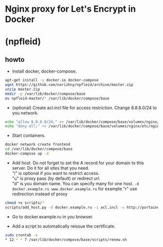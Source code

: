 # Nginx proxy for Let's Encrypt in Docker

# (npfleid)

## howto

* Install docker, docker-compose.

```bash
apt-get install -y docker.io docker-compose
wget https://github.com/narizhny/npfleid/archive/master.zip
unzip master.zip
mkdir -p /var/lib/docker/compose/base
mv npfleid-master/* /var/lib/docker/compose/base
```

* (optional)
Create acl.incl file for access restriction. Change 8.8.8.0/24 to you network.

```bash
echo "allow 8.8.8.0/24;" >> /var/lib/docker/compose/base/volumes/nginx/etc/nginx/conf.d/acl.incl
echo "deny all;" >> /var/lib/docker/compose/base/volumes/nginx/etc/nginx/conf.d/acl.incl
```

* Start containers.

```bash
docker network create frontend
cd /var/lib/docker/compose/base
docker-compose up -d
```

* Add host. Do not forget to set the A record for your domain to this server. Do it for all sites that you need.  
"i" is optional if you want to restrict access.  
"u" is proxy pass (by default) or redirect url.  
"d" is you domain name. You can specify many for one host. ```-d docker.example.ru www.docker.example.ru``` for example
"r" use redirection instead of proxy

```bash
chmod +x scripts/*
scripts/add_host.py -d docker.example.ru -i acl.incl -u http://portainer:9000/
```

* Go to docker.example.ru in you browser.

* Add a script to automatically reissue the certificate.

```bash
sudo crontab -e
* 12 * * 7 /var/lib/docker/compose/base/scripts/renew.sh
```